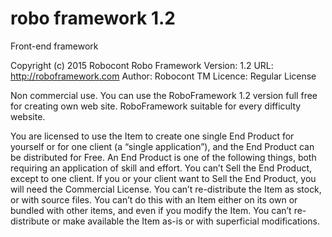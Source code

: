 # robo framework 1.2
Front-end framework


Copyright (c) 2015 Robocont
Robo Framework
Version: 1.2
URL: http://roboframework.com
Author: Robocont TM
Licence: Regular License

Non commercial use.
You can use the RoboFramework 1.2 version full free for creating own web site. RoboFramework suitable for every difficulty website.

You are licensed to use the Item to create one single End Product for yourself or for one client 
(a “single application”), and the End Product can be distributed for Free.
An End Product is one of the following things, both requiring an application of skill and effort.
You can’t Sell the End Product, except to one client. 
If you or your client want to Sell the End Product, you will need the Commercial License.
You can’t re-distribute the Item as stock, or with source files. You can’t do this with an Item either 
on its own or bundled with other items, and even if you modify the Item. You can’t re-distribute or make 
available the Item as-is or with superficial modifications.
